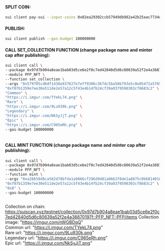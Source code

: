 #### SPLIT COIN:
```bash
sui client pay-sui --input-coins 0x02ea29302ccb57949db982a42b25aac7734dfd8ce39c21a3b6f8539047872047 --recipients 0xe2623b169befe8f6e24e317e4d3afc145ccd4ab7237b9311a02ceb863043e98a --amounts 2000000000 --gas-budget 100000000
 ```

#### PUBLISH:
```bash
sui client publish --gas-budget 100000000
```

#### CALL SET_COLLECTION FUNCTION (change package name and minter cap after publishing):
```bash
sui client call \
--package 0x97d7b904a8eae1bab03d5ce6e2f0c7ed42840d5d6c80639a52f2e4a38870197f \
--module PFP_NFT \
--function set_collection \
--args "0x579705cd6df1438e837627e7eff9386c367dc5ba58b793e5c8e85471a5765bf5" \
"0xf07b1359e7ee30e511de2e57a12c5f43e4b14fb24cf39a0379590303cf8683c2" \
"Common" \
"https://i.imgur.com/TYekL74.png" \
"Rare" \
"https://i.imgur.com/9Lu930k.png" \
"Legendary" \
"https://i.imgur.com/NkSyJjT.png" \
"Epic" \
"https://i.imgur.com/C965eRh.png" \
--gas-budget 100000000
 
```

#### CALL MINT FUNCTION (change package name and minter cap after publishing):
```bash
sui client call \
--package 0x97d7b904a8eae1bab03d5ce6e2f0c7ed42840d5d6c80639a52f2e4a38870197f \
--module PFP_NFT \
--function mint \
--args "0xa26658d8ca582d78bfda1a9866cf296d9d81a0662f8de1a8875c0b68140180f9" \
"0xf07b1359e7ee30e511de2e57a12c5f43e4b14fb24cf39a0379590303cf8683c2" \
"0x8" \
--gas-budget 100000000
 
```

 
Collection on chain: https://suiscan.xyz/testnet/collection/0x97d7b904a8eae1bab03d5ce6e2f0c7ed42840d5d6c80639a52f2e4a38870197f::PFP_NFT::PFP/items 
Collection image:   "https://imgur.com/nWGBDqQ" \
Common url:         "https://i.imgur.com/TYekL74.png" \
Rare url:           "https://i.imgur.com/9Lu930k.png" \
Legendary url:      "https://i.imgur.com/C965eRh.png" \
Epic url:           "https://i.imgur.com/NkSyJjT.png"


 